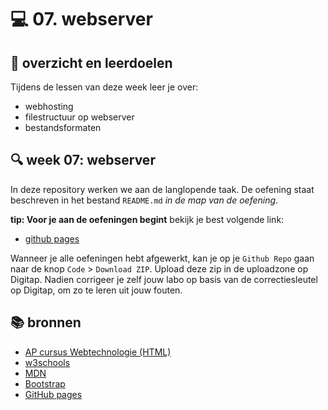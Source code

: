 # 💻 07. webserver

## 🥅 overzicht en leerdoelen

Tijdens de lessen van deze week leer je over:
 - webhosting
 - filestructuur op webserver
 - bestandsformaten

## 🔍 week 07: webserver

In deze repository werken we aan de langlopende taak. De oefening staat beschreven in het bestand `README.md` *in de map van de oefening*.

**tip: Voor je aan de oefeningen begint** bekijk je best volgende link:
- [github pages](https://pages.github.com)

Wanneer je alle oefeningen hebt afgewerkt, kan je op je `Github Repo` gaan naar de knop `Code` > `Download ZIP`. Upload deze zip in de uploadzone op Digitap. Nadien corrigeer je zelf jouw labo op basis van de correctiesleutel op Digitap, om zo te leren uit jouw fouten.


## 📚 bronnen

- [AP cursus Webtechnologie (HTML)](https://apwt.gitbook.io/g_webtechnologie/)
- [w3schools](https://www.w3schools.com)
- [MDN](https://developer.mozilla.org/en-US/docs/Web/HTML)
- [Bootstrap](https://getbootstrap.com)
- [GitHub pages](https://pages.github.com)
